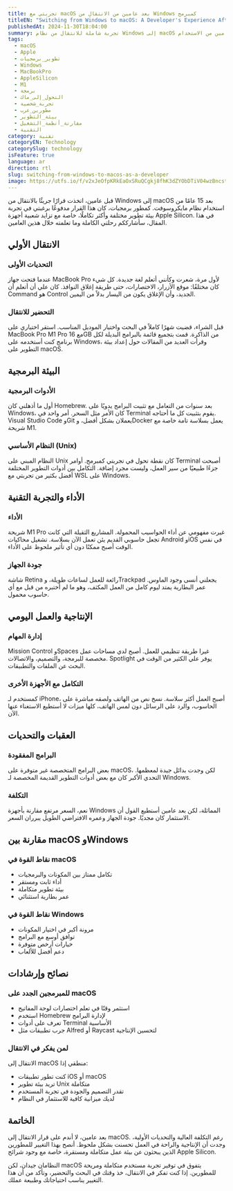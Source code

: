 ```yaml
---
title: تجربتي مع macOS بعد عامين من الانتقال من Windows كمبرمج
titleEN: "Switching from Windows to macOS: A Developer's Experience After 2 Years"
publishedAt: 2024-11-30T18:04:00
summary: تجربة شاملة للانتقال من نظام Windows إلى macOS من منظور مطور برمجيات، مع مناقشة التحديات والمميزات وأهم النصائح بعد عامين من الاستخدام
tags:
  - macOS
  - Apple
  - تطوير_برمجيات
  - Windows
  - MacBookPro
  - AppleSilicon
  - M1
  - برمجة
  - التحول_إلى_ماك
  - تجربة_شخصية
  - مطورين_عرب
  - بيئة_التطوير
  - مقارنة_أنظمة_التشغيل
  - التقنية
category: تقنية
categoryEN: Technology
categorySlug: technology
isFeature: true
language: ar
direction: rtl
slug: switching-from-windows-to-macos-as-a-developer
image: https://utfs.io/f/v2xJeOfpKRkEaOxSRuQCgkj8fhK3dZYObDTiV04wzBncst5u
---
```


قبل عامين، اتخذت قرارًا جريئًا بالانتقال من Windows إلى macOS بعد 15 عامًا من استخدام نظام مايكروسوفت. كمطور برمجيات، كان هذا القرار مدفوعًا برغبتي في تجربة بيئة تطوير مختلفة وأكثر تكاملًا، خاصة مع تزايد شعبية أجهزة Apple Silicon. في هذا المقال، سأشارككم رحلتي الكاملة وما تعلمته خلال هذين العامين.

## الانتقال الأولي

### التحديات الأولى

عندما فتحت جهاز MacBook Pro لأول مرة، شعرت وكأنني أتعلم لغة جديدة. كل شيء كان مختلفًا: موقع الأزرار، الاختصارات، حتى طريقة إغلاق النوافذ. كان علي أن أتعلم أن Command هو Control الجديد، وأن الإغلاق يكون من اليسار بدلاً من اليمين.

### التحضير للانتقال

قبل الشراء، قضيت شهرًا كاملاً في البحث واختيار الموديل المناسب. استقر اختياري على MacBook Pro M1 Pro مع 16GB من الذاكرة. قمت بتجميع قائمة بالبرامج البديلة لكل برنامج كنت أستخدمه على Windows، وقرأت العديد من المقالات حول إعداد بيئة التطوير على macOS.

## البيئة البرمجية

### الأدوات البرمجية

أول ما أذهلني كان Homebrew. بعد سنوات من التعامل مع تثبيت البرامج يدويًا على Windows، كان الأمر مثل السحر. أمر واحد في Terminal يقوم بتثبيت كل ما أحتاجه. Visual Studio Code وGit يعملان بشكل أفضل، وDocker يعمل بسلاسة تامة خاصة مع شريحة M1.

### النظام الأساسي (Unix)

النظام المبني على Unix كان نقطة تحول في تجربتي كمبرمج. أوامر Terminal أصبحت جزءًا طبيعيًا من سير العمل، وليست مجرد إضافة. التكامل بين أدوات التطوير المختلفة أفضل بكثير من تجربتي مع WSL على Windows.

## الأداء والتجربة التقنية

### الأداء

شريحة M1 Pro غيرت مفهومي عن أداء الحواسيب المحمولة. المشاريع الثقيلة التي كانت تجعل حاسوبي القديم يئن تعمل الآن بسلاسة. تشغيل محاكيات Android وiOS في نفس الوقت أصبح ممكنًا دون أي تأثير ملحوظ على الأداء.

### جودة الجهاز

شاشة Retina رائعة للعمل لساعات طويلة، وTrackpad يجعلني أنسى وجود الماوس. عمر البطارية يمتد ليوم كامل من العمل المكثف، وهو ما لم أختبره من قبل مع أي حاسوب محمول.

## الإنتاجية والعمل اليومي

### إدارة المهام

Mission Control وSpaces غيرا طريقة تنظيمي للعمل. أصبح لدي مساحات عمل مخصصة للبرمجة، والتصميم، والاتصالات. Spotlight يوفر علي الكثير من الوقت في البحث عن الملفات والتطبيقات.

### التكامل مع الأجهزة الأخرى

كمستخدم لـ iPhone، أصبح العمل أكثر سلاسة. نسخ نص من الهاتف ولصقه مباشرة على الحاسوب، والرد على الرسائل دون لمس الهاتف، كلها ميزات لا أستطيع الاستغناء عنها الآن.

## العقبات والتحديات

### البرامج المفقودة

بعض البرامج المتخصصة غير متوفرة على macOS، لكن وجدت بدائل جيدة لمعظمها. التحدي الأكبر كان مع بعض أدوات التطوير القديمة المخصصة لـ Windows.

### التكلفة

نعم، السعر مرتفع مقارنة بأجهزة Windows المماثلة، لكن بعد عامين أستطيع القول أن الاستثمار كان مجديًا. جودة الجهاز وعمره الافتراضي الطويل يبرران السعر.

## مقارنة بين macOS وWindows

### نقاط القوة في macOS

- تكامل ممتاز بين المكونات والبرمجيات
- أداء ثابت ومستقر
- بيئة تطوير متكاملة
- عمر بطارية استثنائي

### نقاط القوة في Windows

- مرونة أكبر في اختيار المكونات
- توافق أوسع مع البرامج
- خيارات أرخص متوفرة
- دعم أفضل للألعاب

## نصائح وإرشادات

### للمبرمجين الجدد على macOS

- استثمر وقتًا في تعلم اختصارات لوحة المفاتيح
- استخدم Homebrew لإدارة البرامج
- تعرف على أدوات Terminal الأساسية
- جرب تطبيقات مثل Alfred أو Raycast لتحسين الإنتاجية

### لمن يفكر في الانتقال

الانتقال إلى macOS منطقي إذا:

- كنت تطور تطبيقات iOS أو macOS
- تريد بيئة تطوير Unix متكاملة
- تقدر التصميم والجودة في تجربة المستخدم
- لديك ميزانية كافية للاستثمار في النظام

## الخاتمة

بعد عامين، لا أندم على قرار الانتقال إلى macOS. رغم التكلفة العالية والتحديات الأولية، وجدت أن الإنتاجية والراحة في العمل تحسنت بشكل ملحوظ. أنصح بهذا التغيير للمطورين الذين يبحثون عن بيئة عمل متكاملة ومستقرة، خاصة مع وجود شرائح Apple Silicon.

النظامان جيدان، لكن macOS يتفوق في توفير تجربة مستخدم متكاملة ومريحة للمطورين. إذا كنت تفكر في الانتقال، خذ وقتك في البحث والتحضير، وتأكد من أن هذا التغيير يناسب احتياجاتك وطبيعة عملك.
